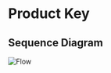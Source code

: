 # Product Key

## Sequence Diagram

![Flow]( http://www.plantuml.com/plantuml/proxy?src=https://raw.githubusercontent.com/yidas/web-service-architectures/master/domain-knowledge/hardware-solutions/product-key/sequence-diagram.plantuml)
